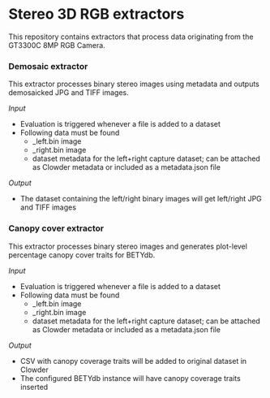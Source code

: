 # Stereo 3D RGB extractors

This repository contains extractors that process data originating from the GT3300C 8MP RGB Camera.


### Demosaic extractor
This extractor processes binary stereo images using metadata and outputs demosaicked JPG and TIFF images.

_Input_

  - Evaluation is triggered whenever a file is added to a dataset
  - Following data must be found
    - _left.bin image
    - _right.bin image
    - dataset metadata for the left+right capture dataset; can be attached as Clowder metadata or included as a metadata.json file

_Output_

  - The dataset containing the left/right binary images will get left/right JPG and TIFF images

### Canopy cover extractor
This extractor processes binary stereo images and generates plot-level percentage canopy cover traits for BETYdb.
 
_Input_

  - Evaluation is triggered whenever a file is added to a dataset
  - Following data must be found
    - _left.bin image
    - _right.bin image
    - dataset metadata for the left+right capture dataset; can be attached as Clowder metadata or included as a metadata.json file
    
_Output_

  - CSV with canopy coverage traits will be added to original dataset in Clowder
  - The configured BETYdb instance will have canopy coverage traits inserted
